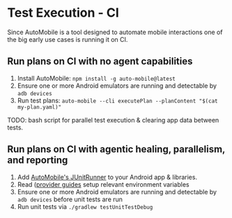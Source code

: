 # Test Execution - CI

Since AutoMobile is a tool designed to automate mobile interactions one of the big early use cases is running it on CI.

## Run plans on CI with no agent capabilities

1. Install AutoMobile: `npm install -g auto-mobile@latest`
2. Ensure one or more Android emulators are running and detectable by `adb devices`
3. Run test plans: `auto-mobile --cli executePlan --planContent "$(cat my-plan.yaml)"`

TODO: bash script for parallel test execution & clearing app data between tests.

## Run plans on CI with agentic healing, parallelism, and reporting

1. Add [AutoMobile's JUnitRunner](junitrunner/setup.md) to your Android app & libraries.
2. Read ([provider guides](providers/overview.md) setup relevant environment variables 
3. Ensure one or more Android emulators are running and detectable by `adb devices` before unit tests are run
4. Run unit tests via `./gradlew testUnitTestDebug`
